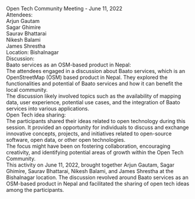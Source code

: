 Open Tech Community Meeting - June 11, 2022  
Attendees:  
Arjun Gautam  
Sagar Ghimire  
Saurav Bhattarai  
Nikesh Balami  
James Shrestha  
Location: Bishalnagar  
Discussion:  
Baato services as an OSM-based product in Nepal:  
The attendees engaged in a discussion about Baato services, which is an
OpenStreetMap (OSM) based product in Nepal. They explored the functionalities
and potential of Baato services and how it can benefit the local community.  
The discussion likely involved topics such as the availability of mapping
data, user experience, potential use cases, and the integration of Baato
services into various applications.  
Open Tech idea sharing:  
The participants shared their ideas related to open technology during this
session. It provided an opportunity for individuals to discuss and exchange
innovative concepts, projects, and initiatives related to open-source
software, open data, or other open technologies.  
The focus might have been on fostering collaboration, encouraging creativity,
and identifying potential areas of growth within the Open Tech Community.  
This activity on June 11, 2022, brought together Arjun Gautam, Sagar Ghimire,
Saurav Bhattarai, Nikesh Balami, and James Shrestha at the Bishalnagar
location. The discussion revolved around Baato services as an OSM-based
product in Nepal and facilitated the sharing of open tech ideas among the
participants.

